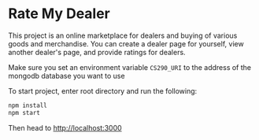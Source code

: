 # Rate My Dealer

This project is an online marketplace for dealers and buying of various goods and merchandise.
You can create a dealer page for yourself, view another dealer's page, and provide ratings
for dealers.

Make sure you set an environment variable `CS290_URI` to the address of the mongodb database you want to use

To start project, enter root directory and run the following:

```bash
npm install
npm start
```

Then head to <http://localhost:3000>
